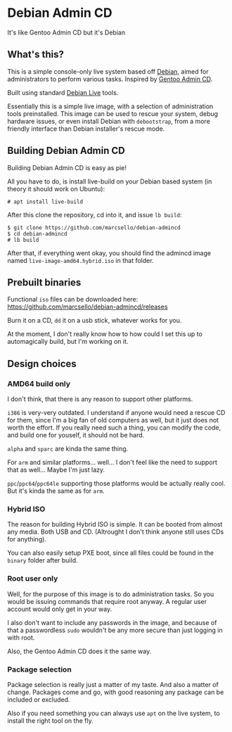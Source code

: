 # Debian Admin CD
It's like Gentoo Admin CD but it's Debian

## What's this?
This is a simple console-only live system based off [Debian](https://www.debian.org), aimed for administrators to perform various tasks. Inspired by [Gentoo Admin CD](https://bugs.gentoo.org/352152).

Built using standard [Debian Live](https://www.debian.org/devel/debian-live/) tools.

Essentially this is a simple live image, with a selection of administration tools preinstalled. This image can be used to rescue your system, debug hardware issues, or even install Debian with `debootstrap`, from a more friendly interface than Debian installer's rescue mode.


## Building Debian Admin CD
Building Debian Admin CD is easy as pie! 

All you have to do, is install live-build on your Debian based system (in theory it should work on Ubuntu):
```
# apt install live-build
```

After this clone the repository, cd into it, and issue `lb build`:

```
$ git clone https://github.com/marcsello/debian-admincd
$ cd debian-admincd
# lb build
```

After that, if everything went okay, you should find the admincd image named `live-image-amd64.hybrid.iso` in that folder.

## Prebuilt binaries

Functional `iso` files can be downloaded here:  
https://github.com/marcsello/debian-admincd/releases

Burn it on a CD, `dd` it on a usb stick, whatever works for you.

At the moment, I don't really know how to how could I set this up to automagically build, but I'm working on it.

## Design choices

### AMD64 build only

I don't think, that there is any reason to support other platforms. 

`i386` is very-very outdated. I understand if anyone would need a rescue CD for them, since I'm a big fan of old computers as well, but it just does not worth the effort. If you really need such a thing, you can modify the code, and build one for youself, it should not be hard.

`alpha` and `sparc` are kinda the same thing.

For `arm` and similar platforms... well... I don't feel like the need to support that as well... Maybe I'm just lazy.

`ppc`/`ppc64`/`ppc64le` supporting those platforms would be actually really cool. But it's kinda the same as for `arm`.

### Hybrid ISO

The reason for building Hybrid ISO is simple. It can be booted from almost any media. Both USB and CD. (Altrought I don't think anyone still uses CDs for anything).

You can also easily setup PXE boot, since all files could be found in the `binary` folder after build.

### Root user only

Well, for the purpose of this image is to do administration tasks. So you would be issuing commands that require root anyway. A regular user account would only get in your way.

I also don't want to include any passwords in the image, and because of that a passwordless `sudo` wouldn't be any more secure than just logging in with root.

Also, the Gentoo Admin CD does it the same way.

### Package selection

Package selection is really just a matter of my taste. And also a matter of change. Packages come and go, with good reasoning any package can be included or excluded.

Also if you need something you can always use `apt` on the live system, to install the right tool on the fly.
